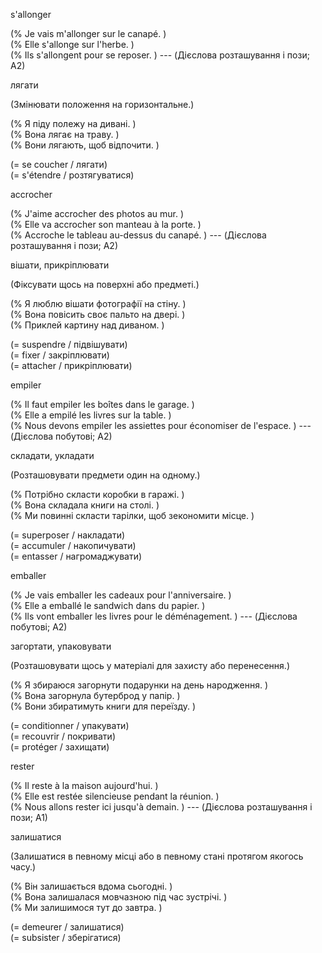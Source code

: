 s'allonger

(% Je vais m'allonger sur le canapé. )  
(% Elle s'allonge sur l'herbe. )  
(% Ils s'allongent pour se reposer. ) --- (Дієслова розташування і пози; A2)

лягати

(Змінювати положення на горизонтальне.)

(% Я піду полежу на дивані. )  
(% Вона лягає на траву. )  
(% Вони лягають, щоб відпочити. )

(= se coucher / лягати)  
(= s'étendre / розтягуватися)  



accrocher

(% J'aime accrocher des photos au mur. )  
(% Elle va accrocher son manteau à la porte. )  
(% Accroche le tableau au-dessus du canapé. ) --- (Дієслова розташування і пози; A2)

вішати, прикріплювати

(Фіксувати щось на поверхні або предметі.)

(% Я люблю вішати фотографії на стіну. )  
(% Вона повісить своє пальто на двері. )  
(% Приклей картину над диваном. )

(= suspendre / підвішувати)  
(= fixer / закріплювати)  
(= attacher / прикріплювати)  



empiler

(% Il faut empiler les boîtes dans le garage. )  
(% Elle a empilé les livres sur la table. )  
(% Nous devons empiler les assiettes pour économiser de l'espace. ) --- (Дієслова побутові; A2)

складати, укладати

(Розташовувати предмети один на одному.)

(% Потрібно скласти коробки в гаражі. )  
(% Вона складала книги на столі. )  
(% Ми повинні скласти тарілки, щоб зекономити місце. )

(= superposer / накладати)  
(= accumuler / накопичувати)  
(= entasser / нагромаджувати)  



emballer

(% Je vais emballer les cadeaux pour l'anniversaire. )  
(% Elle a emballé le sandwich dans du papier. )  
(% Ils vont emballer les livres pour le déménagement. ) --- (Дієслова побутові; A2)

загортати, упаковувати

(Розташовувати щось у матеріалі для захисту або перенесення.)

(% Я збираюся загорнути подарунки на день народження. )  
(% Вона загорнула бутерброд у папір. )  
(% Вони збиратимуть книги для переїзду. )

(= conditionner / упакувати)  
(= recouvrir / покривати)  
(= protéger / захищати)  



rester

(% Il reste à la maison aujourd'hui. )  
(% Elle est restée silencieuse pendant la réunion. )  
(% Nous allons rester ici jusqu'à demain. ) --- (Дієслова розташування і пози; A1)

залишатися

(Залишатися в певному місці або в певному стані протягом якогось часу.)

(% Він залишається вдома сьогодні. )  
(% Вона залишалася мовчазною під час зустрічі. )  
(% Ми залишимося тут до завтра. )

(= demeurer / залишатися)  
(= subsister / зберігатися)